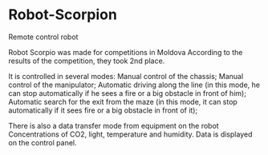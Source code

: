 # Robot-Scorpion
Remote control robot

Robot Scorpio was made for competitions in Moldova
According to the results of the competition, they took 2nd place.

It is controlled in several modes:
Manual control of the chassis;
Manual control of the manipulator;
Automatic driving along the line (in this mode, he can stop automatically if he sees a fire or a big obstacle in front of him);
Automatic search for the exit from the maze (in this mode, it can stop automatically if it sees fire or a big obstacle in front of it);

There is also a data transfer mode from equipment on the robot
Concentrations of CO2, light, temperature and humidity.
Data is displayed on the control panel.
